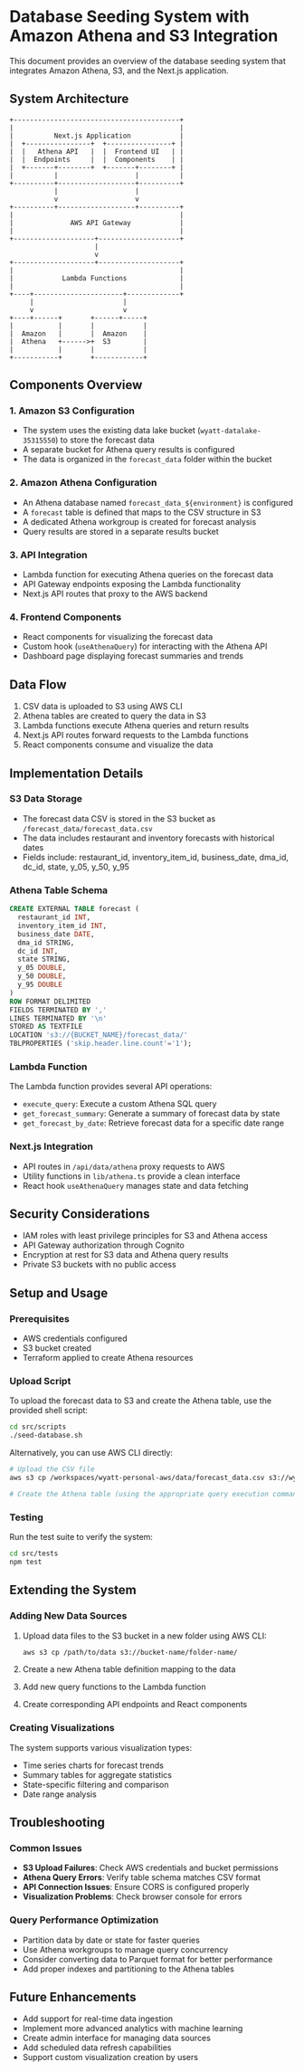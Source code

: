 # Database Seeding System with Amazon Athena and S3 Integration

This document provides an overview of the database seeding system that integrates Amazon Athena, S3, and the Next.js application.

## System Architecture

```
+-----------------------------------------+
|                                         |
|          Next.js Application            |
|  +----------------+  +----------------+ |
|  |   Athena API   |  |  Frontend UI   | |
|  |  Endpoints     |  |  Components    | |
|  +-------+--------+  +-------+--------+ |
|          |                   |          |
+----------+-------------------+----------+
           |                   |
           v                   v
+----------+-------------------+----------+
|                                         |
|              AWS API Gateway            |
|                                         |
+--------------------+--------------------+
                     |
                     v
+--------------------+--------------------+
|                                         |
|            Lambda Functions             |
|                                         |
+----+----------------------+-------------+
     |                      |
     v                      v
+----+------+       +------+-----+
|           |       |            |
|  Amazon   |       |  Amazon    |
|  Athena   +------>+  S3        |
|           |       |            |
+-----------+       +------------+
```

## Components Overview

### 1. Amazon S3 Configuration

- The system uses the existing data lake bucket (`wyatt-datalake-35315550`) to store the forecast data
- A separate bucket for Athena query results is configured
- The data is organized in the `forecast_data` folder within the bucket

### 2. Amazon Athena Configuration

- An Athena database named `forecast_data_${environment}` is configured
- A `forecast` table is defined that maps to the CSV structure in S3
- A dedicated Athena workgroup is created for forecast analysis
- Query results are stored in a separate results bucket

### 3. API Integration

- Lambda function for executing Athena queries on the forecast data
- API Gateway endpoints exposing the Lambda functionality
- Next.js API routes that proxy to the AWS backend

### 4. Frontend Components

- React components for visualizing the forecast data
- Custom hook (`useAthenaQuery`) for interacting with the Athena API
- Dashboard page displaying forecast summaries and trends

## Data Flow

1. CSV data is uploaded to S3 using AWS CLI
2. Athena tables are created to query the data in S3
3. Lambda functions execute Athena queries and return results
4. Next.js API routes forward requests to the Lambda functions
5. React components consume and visualize the data

## Implementation Details

### S3 Data Storage

- The forecast data CSV is stored in the S3 bucket as `/forecast_data/forecast_data.csv`
- The data includes restaurant and inventory forecasts with historical dates
- Fields include: restaurant_id, inventory_item_id, business_date, dma_id, dc_id, state, y_05, y_50, y_95

### Athena Table Schema

```sql
CREATE EXTERNAL TABLE forecast (
  restaurant_id INT,
  inventory_item_id INT,
  business_date DATE,
  dma_id STRING,
  dc_id INT,
  state STRING,
  y_05 DOUBLE,
  y_50 DOUBLE,
  y_95 DOUBLE
)
ROW FORMAT DELIMITED
FIELDS TERMINATED BY ','
LINES TERMINATED BY '\n'
STORED AS TEXTFILE
LOCATION 's3://{BUCKET_NAME}/forecast_data/'
TBLPROPERTIES ('skip.header.line.count'='1');
```

### Lambda Function

The Lambda function provides several API operations:

- `execute_query`: Execute a custom Athena SQL query
- `get_forecast_summary`: Generate a summary of forecast data by state
- `get_forecast_by_date`: Retrieve forecast data for a specific date range

### Next.js Integration

- API routes in `/api/data/athena` proxy requests to AWS
- Utility functions in `lib/athena.ts` provide a clean interface
- React hook `useAthenaQuery` manages state and data fetching

## Security Considerations

- IAM roles with least privilege principles for S3 and Athena access
- API Gateway authorization through Cognito
- Encryption at rest for S3 data and Athena query results
- Private S3 buckets with no public access

## Setup and Usage

### Prerequisites

- AWS credentials configured
- S3 bucket created
- Terraform applied to create Athena resources

### Upload Script

To upload the forecast data to S3 and create the Athena table, use the provided shell script:

```bash
cd src/scripts
./seed-database.sh
```

Alternatively, you can use AWS CLI directly:

```bash
# Upload the CSV file
aws s3 cp /workspaces/wyatt-personal-aws/data/forecast_data.csv s3://wyatt-personal-aws-datalake-dev-35315550/forecast_data/

# Create the Athena table (using the appropriate query execution command)
```

### Testing

Run the test suite to verify the system:

```bash
cd src/tests
npm test
```

## Extending the System

### Adding New Data Sources

1. Upload data files to the S3 bucket in a new folder using AWS CLI:
   ```bash
   aws s3 cp /path/to/data s3://bucket-name/folder-name/
   ```

2. Create a new Athena table definition mapping to the data
3. Add new query functions to the Lambda function
4. Create corresponding API endpoints and React components

### Creating Visualizations

The system supports various visualization types:

- Time series charts for forecast trends
- Summary tables for aggregate statistics
- State-specific filtering and comparison
- Date range analysis

## Troubleshooting

### Common Issues

- **S3 Upload Failures**: Check AWS credentials and bucket permissions
- **Athena Query Errors**: Verify table schema matches CSV format
- **API Connection Issues**: Ensure CORS is configured properly
- **Visualization Problems**: Check browser console for errors

### Query Performance Optimization

- Partition data by date or state for faster queries
- Use Athena workgroups to manage query concurrency
- Consider converting data to Parquet format for better performance
- Add proper indexes and partitioning to the Athena tables

## Future Enhancements

- Add support for real-time data ingestion
- Implement more advanced analytics with machine learning
- Create admin interface for managing data sources
- Add scheduled data refresh capabilities
- Support custom visualization creation by users
